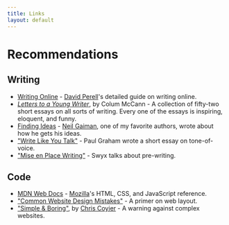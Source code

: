 ```yaml
---
title: Links
layout: default
---
```

# Recommendations
<!-- A short paragraph here would explain what this page is and why I added it. -->

## Writing
- [Writing Online](https://www.perell.com/blog/the-ultimate-guide-to-writing-online) - [David Perell](https://twitter.com/david_perell)'s detailed guide on writing online.
- [*Letters to a Young Writer*](https://amzn.com/0399590803), by Colum McCann - A collection of fifty-two short essays on all sorts of writing. Every one of the essays is inspiring, eloquent, and funny.
- [Finding Ideas](https://www.neilgaiman.com/Cool_Stuff/Essays/Essays_By_Neil/Where_do_you_get_your_ideas%3F) - [Neil Gaiman](https://neilgaiman.com), one of my favorite authors, wrote about how he gets his ideas.
- ["Write Like You Talk"](http://www.paulgraham.com/talk.html) - Paul Graham wrote a short essay on tone-of-voice.
- ["Mise en Place Writing"](https://www.swyx.io/writing/writing-mise-en-place/) - Swyx talks about pre-writing.

## Code
- [MDN Web Docs](https://developer.mozilla.org/en-US/docs/Web) - [Mozilla](https://mozilla.org)'s HTML, CSS, and JavaScript reference.
- ["Common Website Design Mistakes"](http://blog-en.tilda.cc/articles-website-design-mistakes) - A primer on web layout.
- ["Simple & Boring"](https://css-tricks.com/simple-boring/), by [Chris Coyier](https://chriscoyier.net/) - A warning against complex websites.
